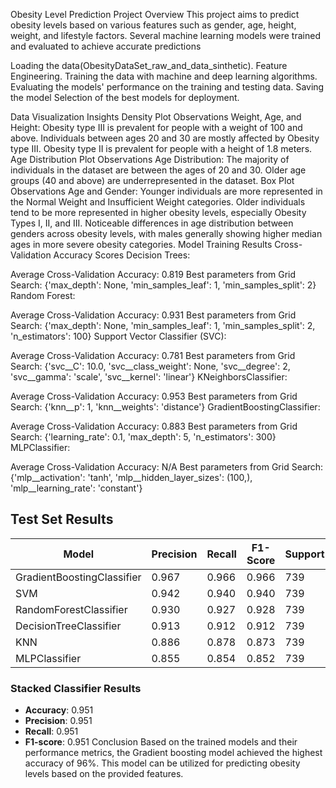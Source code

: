 Obesity Level Prediction Project
Overview
This project aims to predict obesity levels based on various features such as gender, age, height, weight, and lifestyle factors. Several machine learning models were trained and evaluated to achieve accurate predictions

Loading the data(ObesityDataSet_raw_and_data_sinthetic).
Feature Engineering.
Training the data with machine and deep learning algorithms.
Evaluating the models' performance on the training and testing data.
Saving the model
Selection of the best models for deployment.

Data Visualization Insights
Density Plot Observations
Weight, Age, and Height:
Obesity type III is prevalent for people with a weight of 100 and above.
Individuals between ages 20 and 30 are mostly affected by Obesity type III.
Obesity type II is prevalent for people with a height of 1.8 meters.
Age Distribution Plot Observations
Age Distribution:
The majority of individuals in the dataset are between the ages of 20 and 30.
Older age groups (40 and above) are underrepresented in the dataset.
Box Plot Observations
Age and Gender:
Younger individuals are more represented in the Normal Weight and Insufficient Weight categories.
Older individuals tend to be more represented in higher obesity levels, especially Obesity Types I, II, and III.
Noticeable differences in age distribution between genders across obesity levels, with males generally showing higher median ages in more severe obesity categories.
Model Training Results
Cross-Validation Accuracy Scores
Decision Trees:

Average Cross-Validation Accuracy: 0.819
Best parameters from Grid Search: {'max_depth': None, 'min_samples_leaf': 1, 'min_samples_split': 2}
Random Forest:

Average Cross-Validation Accuracy: 0.931
Best parameters from Grid Search: {'max_depth': None, 'min_samples_leaf': 1, 'min_samples_split': 2, 'n_estimators': 100}
Support Vector Classifier (SVC):

Average Cross-Validation Accuracy: 0.781
Best parameters from Grid Search: {'svc__C': 10.0, 'svc__class_weight': None, 'svc__degree': 2, 'svc__gamma': 'scale', 'svc__kernel': 'linear'}
KNeighborsClassifier:

Average Cross-Validation Accuracy: 0.953
Best parameters from Grid Search: {'knn__p': 1, 'knn__weights': 'distance'}
GradientBoostingClassifier:

Average Cross-Validation Accuracy: 0.883
Best parameters from Grid Search: {'learning_rate': 0.1, 'max_depth': 5, 'n_estimators': 300}
MLPClassifier:

Average Cross-Validation Accuracy: N/A
Best parameters from Grid Search: {'mlp__activation': 'tanh', 'mlp__hidden_layer_sizes': (100,), 'mlp__learning_rate': 'constant'}
## Test Set Results

| Model                      | Precision | Recall  | F1-Score | Support | Accuracy |
|----------------------------|-----------|---------|----------|---------|----------|
| GradientBoostingClassifier | 0.967     | 0.966   | 0.966    | 739     | 0.966    |
| SVM                        | 0.942     | 0.940   | 0.940    | 739     | 0.940    |
| RandomForestClassifier     | 0.930     | 0.927   | 0.928    | 739     | 0.927    |
| DecisionTreeClassifier     | 0.913     | 0.912   | 0.912    | 739     | 0.912    |
| KNN                        | 0.886     | 0.878   | 0.873    | 739     | 0.878    |
| MLPClassifier              | 0.855     | 0.854   | 0.852    | 739     | 0.854    |

### Stacked Classifier Results
- **Accuracy**: 0.951
- **Precision**: 0.951
- **Recall**: 0.951
- **F1-score**: 0.951
Conclusion
Based on the trained models and their performance metrics, the Gradient boosting model achieved the highest accuracy of 96%. This model can be utilized for predicting obesity levels based on the provided features.
